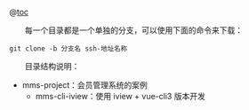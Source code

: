 @[toc](目录结构说明)

&emsp;&emsp;每一个目录都是一个单独的分支，可以使用下面的命令来下载：

```shell
git clone -b 分支名 ssh-地址名称
```

&emsp;&emsp;目录结构说明：

+ mms-project：会员管理系统的案例
  + mms-cli-iview：使用 iview + vue-cli3 版本开发